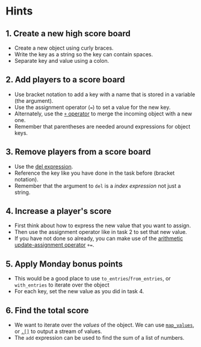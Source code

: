 # Hints

## 1. Create a new high score board

- Create a new object using curly braces.
- Write the key as a string so the key can contain spaces.
- Separate key and value using a colon.

## 2. Add players to a score board

- Use bracket notation to add a key with a name that is stored in a variable (the argument).
- Use the assignment operator (`=`) to set a value for the new key.
- Alternately, use the [`+` operator][man-plus] to merge the incoming object with a new one.
- Remember that parentheses are needed around expressions for object keys.

## 3. Remove players from a score board

- Use the [del expression][man-del].
- Reference the key like you have done in the task before (bracket notation).
- Remember that the argument to `del` is a _index expression_ not just a string.

## 4. Increase a player's score

- First think about how to express the new value that you want to assign.
- Then use the assignment operator like in task 2 to set that new value.
- If you have not done so already, you can make use of the [arithmetic update-assignment operator][man-update-assignment] `+=`.

## 5. Apply Monday bonus points

- This would be a good place to use `to_entries`/`from_entries`, or `with_entries` to iterate over the object
- For each key, set the new value as you did in task 4.

## 6. Find the total score

- We want to iterate over the _values_ of the object.
  We can use [`map_values`][man-map_values], or [`.[]`][man-brackets] to output a stream of values.
- The `add` expression can be used to find the sum of a list of numbers.

[man-plus]: https://stedolan.github.io/jq/manual/v1.6/#Addition:+
[man-del]: https://stedolan.github.io/jq/manual/v1.6/#del(path_expression)
[man-update-assignment]: https://stedolan.github.io/jq/manual/v1.6/#Arithmeticupdate-assignment:+=,-=,*=,/=,%=,//=
[man-map_values]: https://stedolan.github.io/jq/manual/v1.6/#map(x),map_values(x)
[man-brackets]: https://stedolan.github.io/jq/manual/v1.6/#Array/ObjectValueIterator:.[]
